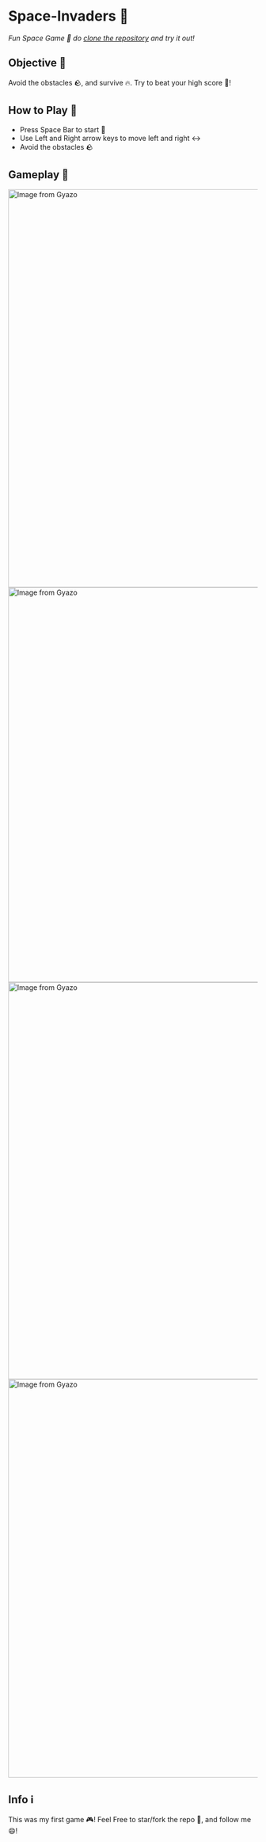 # Space-Invaders 🚀

*Fun Space Game 🌌 do [clone the repository](https://docs.github.com/en/github/creating-cloning-and-archiving-repositories/cloning-a-repository-from-github/cloning-a-repository) and try it out!*

## Objective 🥅

Avoid the obstacles 🪨, and survive 🔥. Try to beat your high score 💯!

## How to Play 🤔

- Press Space Bar to start 🔘
- Use Left and Right arrow keys to move left and right ↔️
- Avoid the obstacles 🪨

## Gameplay 🎥

<a href="https://gyazo.com/5a14ab66e5cc1e7effe8b9b2cbeb19b2"><img src="https://i.gyazo.com/5a14ab66e5cc1e7effe8b9b2cbeb19b2.png" alt="Image from Gyazo" width="804"/></a>
<a href="https://gyazo.com/c0978024226b72eda824e9e8e9ada618"><img src="https://i.gyazo.com/c0978024226b72eda824e9e8e9ada618.png" alt="Image from Gyazo" width="798"/></a>
<a href="https://gyazo.com/14b04656308303f133674faaf4cc8681"><img src="https://i.gyazo.com/14b04656308303f133674faaf4cc8681.png" alt="Image from Gyazo" width="802"/></a>
<a href="https://gyazo.com/5a9bbabdb4629d06c71c4425672e0af5"><img src="https://gyazo.com/5a9bbabdb4629d06c71c4425672e0af5.png" alt="Image from Gyazo" width="805"/></a>

## Info ℹ️

This was my first game 🎮! Feel Free to star/fork the repo 🌟, and follow me 😄! 
